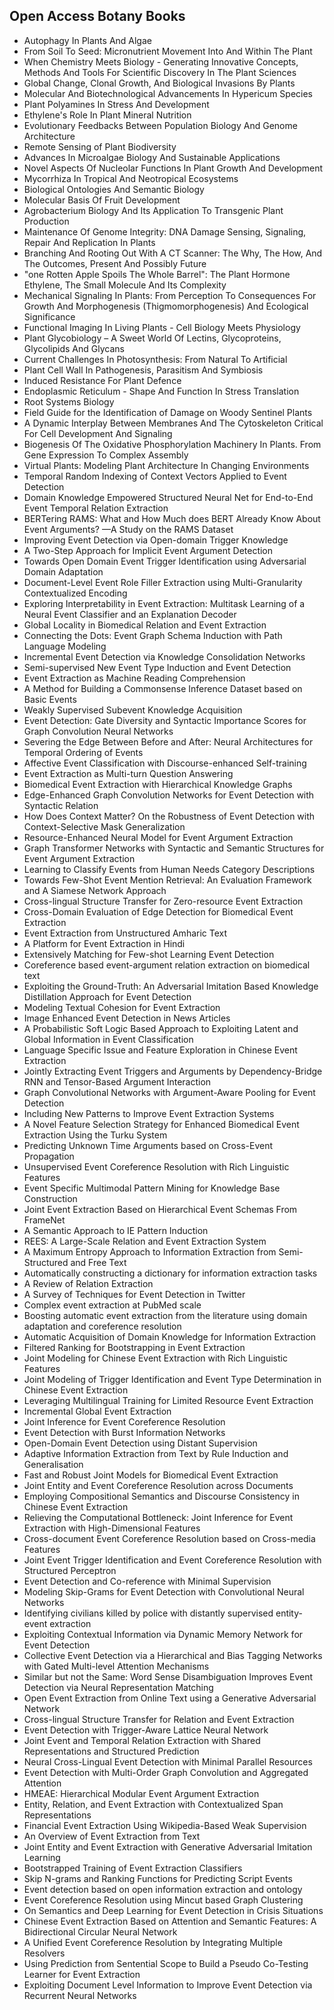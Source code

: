 <h2> Open Access Botany Books </h2>



<ul>

                             

 <li><a target="_blank" href="https://github.com/manjunath5496/Open-Access-Botany-Books/blob/master/bot(1).PDF" style="text-decoration:none;">Autophagy In Plants And Algae</a></li>

 <li><a target="_blank" href="https://github.com/manjunath5496/Open-Access-Botany-Books/blob/master/bot(2).pdf" style="text-decoration:none;">From Soil To Seed: Micronutrient Movement Into And Within The Plant</a></li>

<li><a target="_blank" href="https://github.com/manjunath5496/Open-Access-Botany-Books/blob/master/bot(3).pdf" style="text-decoration:none;">When Chemistry Meets
Biology - Generating Innovative Concepts, Methods And Tools For Scientific Discovery In The Plant Sciences</a></li>
 <li><a target="_blank" href="https://github.com/manjunath5496/Open-Access-Botany-Books/blob/master/bot(4).pdf" style="text-decoration:none;">Global Change, Clonal Growth, And
Biological Invasions By Plants</a></li>                              
<li><a target="_blank" href="https://github.com/manjunath5496/Open-Access-Botany-Books/blob/master/bot(5).pdf" style="text-decoration:none;">Molecular And Biotechnological
Advancements In Hypericum Species</a></li>
<li><a target="_blank" href="https://github.com/manjunath5496/Open-Access-Botany-Books/blob/master/bot(6).pdf" style="text-decoration:none;">Plant Polyamines In Stress
And Development</a></li>
 <li><a target="_blank" href="https://github.com/manjunath5496/Open-Access-Botany-Books/blob/master/bot(7).pdf" style="text-decoration:none;">Ethylene's Role In
Plant Mineral Nutrition</a></li>

 <li><a target="_blank" href="https://github.com/manjunath5496/Open-Access-Botany-Books/blob/master/bot(8).pdf" style="text-decoration:none;"> Evolutionary Feedbacks Between
Population Biology And Genome Architecture</a></li>
   <li><a target="_blank" href="https://github.com/manjunath5496/Open-Access-Botany-Books/blob/master/bot(9).pdf" style="text-decoration:none;">Remote Sensing of Plant Biodiversity</a></li>
  
   
 <li><a target="_blank" href="https://github.com/manjunath5496/Open-Access-Botany-Books/blob/master/bot(10).pdf" style="text-decoration:none;">Advances In Microalgae
Biology And Sustainable Applications</a></li>                              
<li><a target="_blank" href="https://github.com/manjunath5496/Open-Access-Botany-Books/blob/master/bot(11).pdf" style="text-decoration:none;">Novel Aspects Of Nucleolar
Functions In Plant Growth And Development</a></li>
<li><a target="_blank" href="https://github.com/manjunath5496/Open-Access-Botany-Books/blob/master/bot(12).pdf" style="text-decoration:none;">Mycorrhiza In Tropical
And Neotropical Ecosystems</a></li>
<li><a target="_blank" href="https://github.com/manjunath5496/Open-Access-Botany-Books/blob/master/bot(13).pdf" style="text-decoration:none;">Biological Ontologies And
Semantic Biology</a></li>

<li><a target="_blank" href="https://github.com/manjunath5496/Open-Access-Botany-Books/blob/master/bot(14).pdf" style="text-decoration:none;">Molecular Basis Of Fruit
Development</a></li>
                              
<li><a target="_blank" href="https://github.com/manjunath5496/Open-Access-Botany-Books/blob/master/bot(15).pdf" style="text-decoration:none;">Agrobacterium
Biology And Its Application To Transgenic Plant Production</a></li>

<li><a target="_blank" href="https://github.com/manjunath5496/Open-Access-Botany-Books/blob/master/bot(16).pdf" style="text-decoration:none;">Maintenance Of Genome
Integrity: DNA Damage Sensing, Signaling, Repair And Replication In Plants</a></li>

  <li><a target="_blank" href="https://github.com/manjunath5496/Open-Access-Botany-Books/blob/master/bot(17).pdf" style="text-decoration:none;">Branching And Rooting Out
With A CT Scanner: The Why, The How, And The Outcomes, Present And Possibly Future</a></li>   
  
<li><a target="_blank" href="https://github.com/manjunath5496/Open-Access-Botany-Books/blob/master/bot(18).pdf" style="text-decoration:none;">"one Rotten Apple
Spoils The Whole Barrel": The Plant Hormone Ethylene, The Small Molecule And Its Complexity</a></li> 

  
<li><a target="_blank" href="https://github.com/manjunath5496/Open-Access-Botany-Books/blob/master/bot(19).pdf" style="text-decoration:none;">Mechanical Signaling In Plants:
From Perception To Consequences For Growth And Morphogenesis (Thigmomorphogenesis) And Ecological Significance</a></li> 

<li><a target="_blank" href="https://github.com/manjunath5496/Open-Access-Botany-Books/blob/master/bot(20).pdf" style="text-decoration:none;">Functional Imaging In
Living Plants - Cell Biology Meets Physiology</a></li>

<li><a target="_blank" href="https://github.com/manjunath5496/Open-Access-Botany-Books/blob/master/bot(21).pdf" style="text-decoration:none;">Plant Glycobiology – A
Sweet World Of Lectins, Glycoproteins, Glycolipids And Glycans</a></li>
<li><a target="_blank" href="https://github.com/manjunath5496/Open-Access-Botany-Books/blob/master/bot(22).pdf" style="text-decoration:none;">Current Challenges In
Photosynthesis: From Natural To Artificial</a></li> 
 <li><a target="_blank" href="https://github.com/manjunath5496/Open-Access-Botany-Books/blob/master/bot(23).pdf" style="text-decoration:none;">Plant Cell Wall In Pathogenesis, Parasitism And Symbiosis</a></li> 
 

   <li><a target="_blank" href="https://github.com/manjunath5496/Open-Access-Botany-Books/blob/master/bot(24).pdf" style="text-decoration:none;">Induced Resistance For Plant Defence</a></li>
 
   <li><a target="_blank" href="https://github.com/manjunath5496/Open-Access-Botany-Books/blob/master/bot(25).pdf" style="text-decoration:none;">Endoplasmic Reticulum -
Shape And Function In Stress Translation</a></li>                              
 <li><a target="_blank" href="https://github.com/manjunath5496/Open-Access-Botany-Books/blob/master/bot(26).pdf" style="text-decoration:none;">Root Systems Biology</a></li>
 <li><a target="_blank" href="https://github.com/manjunath5496/Open-Access-Botany-Books/blob/master/bot(27).pdf" style="text-decoration:none;">Field Guide for the Identification of Damage on Woody Sentinel Plants</a></li>
   
 
   <li><a target="_blank" href="https://github.com/manjunath5496/Open-Access-Botany-Books/blob/master/bot(28).pdf" style="text-decoration:none;">A Dynamic Interplay Between
Membranes And The Cytoskeleton Critical For Cell Development And Signaling</a></li>
 
   <li><a target="_blank" href="https://github.com/manjunath5496/Open-Access-Botany-Books/blob/master/bot(29).pdf" style="text-decoration:none;">Biogenesis Of The Oxidative
Phosphorylation Machinery In Plants. From Gene Expression To Complex Assembly </a></li>                              

  <li><a target="_blank" href="https://github.com/manjunath5496/Open-Access-Botany-Books/blob/master/bot(30).pdf" style="text-decoration:none;">Virtual Plants: Modeling
Plant Architecture In Changing Environments</a></li>
 
   <li><a target="_blank" href="https://github.com/manjunath5496/Open-Access-Botany-Books/blob/master/bot(31).pdf" style="text-decoration:none;">Temporal Random Indexing of Context Vectors Applied to Event Detection</a></li> 
    <li><a target="_blank" href="https://github.com/manjunath5496/Open-Access-Botany-Books/blob/master/bot(32).pdf" style="text-decoration:none;">Domain Knowledge Empowered Structured Neural Net for End-to-End Event Temporal Relation Extraction</a></li> 

   <li><a target="_blank" href="https://github.com/manjunath5496/Open-Access-Botany-Books/blob/master/bot(33).pdf" style="text-decoration:none;">BERTering RAMS: What and How Much does BERT Already Know About Event Arguments? —A Study on the RAMS Dataset</a></li>                              

  <li><a target="_blank" href="https://github.com/manjunath5496/Open-Access-Botany-Books/blob/master/bot(34).pdf" style="text-decoration:none;">Improving Event Detection via Open-domain Trigger Knowledge</a></li> 
 
  <li><a target="_blank" href="https://github.com/manjunath5496/Open-Access-Botany-Books/blob/master/bot(35).pdf" style="text-decoration:none;">A Two-Step Approach for Implicit Event Argument Detection</a></li> 

  <li><a target="_blank" href="https://github.com/manjunath5496/Open-Access-Botany-Books/blob/master/bot(36).pdf" style="text-decoration:none;">Towards Open Domain Event Trigger Identification using Adversarial Domain Adaptation</a></li> 
 
<li><a target="_blank" href="https://github.com/manjunath5496/Open-Access-Botany-Books/blob/master/bot(37).pdf" style="text-decoration:none;">Document-Level Event Role Filler Extraction using Multi-Granularity Contextualized Encoding</a></li>
 <li><a target="_blank" href="https://github.com/manjunath5496/Open-Access-Botany-Books/blob/master/bot(38).pdf" style="text-decoration:none;">Exploring Interpretability in Event Extraction: Multitask Learning of a Neural Event Classifier and an Explanation Decoder</a></li>
<li><a target="_blank" href="https://github.com/manjunath5496/Open-Access-Botany-Books/blob/master/bot(39).pdf" style="text-decoration:none;">Global Locality in Biomedical Relation and Event Extraction</a></li>
 <li><a target="_blank" href="https://github.com/manjunath5496/Open-Access-Botany-Books/blob/master/bot(40).pdf" style="text-decoration:none;">Connecting the Dots: Event Graph Schema Induction with Path Language Modeling</a></li>                              
<li><a target="_blank" href="https://github.com/manjunath5496/Open-Access-Botany-Books/blob/master/bot(41).pdf" style="text-decoration:none;">Incremental Event Detection via Knowledge Consolidation Networks</a></li>
<li><a target="_blank" href="https://github.com/manjunath5496/Open-Access-Botany-Books/blob/master/bot(42).pdf" style="text-decoration:none;">Semi-supervised New Event Type Induction and Event Detection</a></li>
 
  <li><a target="_blank" href="https://github.com/manjunath5496/Open-Access-Botany-Books/blob/master/bot(43).pdf" style="text-decoration:none;">Event Extraction as Machine Reading Comprehension</a></li>
 <li><a target="_blank" href="https://github.com/manjunath5496/Open-Access-Botany-Books/blob/master/bot(44).pdf" style="text-decoration:none;">A Method for Building a Commonsense Inference Dataset based on Basic Events</a></li>
   <li><a target="_blank" href="https://github.com/manjunath5496/Open-Access-Botany-Books/blob/master/bot(45).pdf" style="text-decoration:none;">Weakly Supervised Subevent Knowledge Acquisition</a></li>  
   
<li><a target="_blank" href="https://github.com/manjunath5496/Open-Access-Botany-Books/blob/master/bot(46).pdf" style="text-decoration:none;">Event Detection: Gate Diversity and Syntactic Importance Scores for Graph Convolution Neural Networks</a></li> 
                             
<li><a target="_blank" href="https://github.com/manjunath5496/Open-Access-Botany-Books/blob/master/bot(47).pdf" style="text-decoration:none;">Severing the Edge Between Before and After: Neural Architectures for Temporal Ordering of Events</a></li>
<li><a target="_blank" href="https://github.com/manjunath5496/Open-Access-Botany-Books/blob/master/bot(48).pdf" style="text-decoration:none;">Affective Event Classification with Discourse-enhanced Self-training</a></li>

<li><a target="_blank" href="https://github.com/manjunath5496/Open-Access-Botany-Books/blob/master/bot(49).pdf" style="text-decoration:none;">Event Extraction as Multi-turn Question Answering</a></li>
                              
<li><a target="_blank" href="https://github.com/manjunath5496/Open-Access-Botany-Books/blob/master/bot(50).pdf" style="text-decoration:none;">Biomedical Event Extraction with Hierarchical Knowledge Graphs</a></li>
<li><a target="_blank" href="https://github.com/manjunath5496/Open-Access-Botany-Books/blob/master/bot(51).pdf" style="text-decoration:none;">Edge-Enhanced Graph Convolution Networks for Event Detection with Syntactic Relation</a></li>
<li><a target="_blank" href="https://github.com/manjunath5496/Open-Access-Botany-Books/blob/master/bot(52).pdf" style="text-decoration:none;">How Does Context Matter? On the Robustness of Event Detection with Context-Selective Mask Generalization</a></li>

<li><a target="_blank" href="https://github.com/manjunath5496/Open-Access-Botany-Books/blob/master/bot(53).pdf" style="text-decoration:none;">Resource-Enhanced Neural Model for Event Argument Extraction</a></li>
 
<li><a target="_blank" href="https://github.com/manjunath5496/Open-Access-Botany-Books/blob/master/bot(54).pdf" style="text-decoration:none;">Graph Transformer Networks with Syntactic and Semantic Structures for Event Argument Extraction </a></li>

<li><a target="_blank" href="https://github.com/manjunath5496/Open-Access-Botany-Books/blob/master/bot(55).pdf" style="text-decoration:none;">Learning to Classify Events from Human Needs Category Descriptions</a></li>
 
  <li><a target="_blank" href="https://github.com/manjunath5496/Open-Access-Botany-Books/blob/master/bot(56).pdf" style="text-decoration:none;">Towards Few-Shot Event Mention Retrieval: An Evaluation Framework and A Siamese Network Approach </a></li>                              

  <li><a target="_blank" href="https://github.com/manjunath5496/Open-Access-Botany-Books/blob/master/bot(57).pdf" style="text-decoration:none;">Cross-lingual Structure Transfer for Zero-resource Event Extraction</a></li>
 
   <li><a target="_blank" href="https://github.com/manjunath5496/Open-Access-Botany-Books/blob/master/bot(58).pdf" style="text-decoration:none;">Cross-Domain Evaluation of Edge Detection for Biomedical Event Extraction</a></li>
    <li><a target="_blank" href="https://github.com/manjunath5496/Open-Access-Botany-Books/blob/master/bot(59).pdf" style="text-decoration:none;">Event Extraction from Unstructured Amharic Text</a></li>
 
  <li><a target="_blank" href="https://github.com/manjunath5496/Open-Access-Botany-Books/blob/master/bot(60).pdf" style="text-decoration:none;">A Platform for Event Extraction in Hindi </a></li>
 
   <li><a target="_blank" href="https://github.com/manjunath5496/Open-Access-Botany-Books/blob/master/bot(61).pdf" style="text-decoration:none;"> Extensively Matching for Few-shot Learning Event Detection</a></li>
 
   <li><a target="_blank" href="https://github.com/manjunath5496/Open-Access-Botany-Books/blob/master/bot(62).pdf" style="text-decoration:none;">Coreference based event-argument relation extraction on biomedical text</a></li>
 
   <li><a target="_blank" href="https://github.com/manjunath5496/Open-Access-Botany-Books/blob/master/bot(63).pdf" style="text-decoration:none;">Exploiting the Ground-Truth: An Adversarial Imitation Based Knowledge Distillation Approach for Event Detection</a></li>                              

  <li><a target="_blank" href="https://github.com/manjunath5496/Open-Access-Botany-Books/blob/master/bot(64).pdf" style="text-decoration:none;">Modeling Textual Cohesion for Event Extraction</a></li>
 
   <li><a target="_blank" href="https://github.com/manjunath5496/Open-Access-Botany-Books/blob/master/bot(65).pdf" style="text-decoration:none;">Image Enhanced Event Detection in News Articles </a></li> 

   <li><a target="_blank" href="https://github.com/manjunath5496/Open-Access-Botany-Books/blob/master/bot(66).pdf" style="text-decoration:none;">A Probabilistic Soft Logic Based Approach to Exploiting Latent and Global Information in Event Classification</a></li> 
 
   <li><a target="_blank" href="https://github.com/manjunath5496/Open-Access-Botany-Books/blob/master/bot(67).pdf" style="text-decoration:none;">Language Specific Issue and Feature Exploration in Chinese Event Extraction</a></li>                              

  <li><a target="_blank" href="https://github.com/manjunath5496/Open-Access-Botany-Books/blob/master/bot(68).pdf" style="text-decoration:none;">Jointly Extracting Event Triggers and Arguments by Dependency-Bridge RNN and Tensor-Based Argument Interaction</a></li> 
 
  
   <li><a target="_blank" href="https://github.com/manjunath5496/Open-Access-Botany-Books/blob/master/bot(69).pdf" style="text-decoration:none;">Graph Convolutional Networks with
Argument-Aware Pooling for Event Detection</a></li>                              

  <li><a target="_blank" href="https://github.com/manjunath5496/Open-Access-Botany-Books/blob/master/bot(70).pdf" style="text-decoration:none;">Including New Patterns to Improve Event Extraction Systems</a></li> 
  
 
 <li><a target="_blank" href="https://github.com/manjunath5496/Open-Access-Botany-Books/blob/master/bot(71).pdf" style="text-decoration:none;">A Novel Feature Selection Strategy for Enhanced Biomedical Event Extraction Using the Turku System</a></li>
 
 <li><a target="_blank" href="https://github.com/manjunath5496/Open-Access-Botany-Books/blob/master/bot(72).pdf" style="text-decoration:none;">Predicting Unknown Time Arguments
based on Cross-Event Propagation</a></li> 
 
 
 <li><a target="_blank" href="https://github.com/manjunath5496/Open-Access-Botany-Books/blob/master/bot(73).pdf" style="text-decoration:none;">Unsupervised Event Coreference Resolution with Rich Linguistic Features</a></li>
  <li><a target="_blank" href="https://github.com/manjunath5496/Open-Access-Botany-Books/blob/master/bot(74).pdf" style="text-decoration:none;">Event Specific Multimodal Pattern Mining for Knowledge Base Construction</a></li>
    <li><a target="_blank" href="https://github.com/manjunath5496/Open-Access-Botany-Books/blob/master/bot(75).pdf" style="text-decoration:none;">Joint Event Extraction Based on Hierarchical Event Schemas From FrameNet</a></li>                        
<li><a target="_blank" href="https://github.com/manjunath5496/Open-Access-Botany-Books/blob/master/bot(76).pdf" style="text-decoration:none;">A Semantic Approach to IE Pattern Induction</a></li>

 <li><a target="_blank" href="https://github.com/manjunath5496/Open-Access-Botany-Books/blob/master/bot(77).pdf" style="text-decoration:none;">REES: A Large-Scale Relation and Event Extraction System</a></li> 
 
 
 <li><a target="_blank" href="https://github.com/manjunath5496/Open-Access-Botany-Books/blob/master/bot(78).pdf" style="text-decoration:none;">A Maximum Entropy Approach to
Information Extraction from Semi-Structured and Free Text</a></li>
  <li><a target="_blank" href="https://github.com/manjunath5496/Open-Access-Botany-Books/blob/master/bot(79).pdf" style="text-decoration:none;">Automatically constructing a dictionary for information extraction tasks</a></li>


 <li><a target="_blank" href="https://github.com/manjunath5496/Open-Access-Botany-Books/blob/master/bot(80).pdf" style="text-decoration:none;">A Review of Relation Extraction</a></li> 
 
 
 <li><a target="_blank" href="https://github.com/manjunath5496/Open-Access-Botany-Books/blob/master/bot(81).pdf" style="text-decoration:none;">A Survey of Techniques for Event Detection in Twitter</a></li>
  <li><a target="_blank" href="https://github.com/manjunath5496/Open-Access-Botany-Books/blob/master/bot(82).pdf" style="text-decoration:none;">Complex event extraction at PubMed scale</a></li>

 <li><a target="_blank" href="https://github.com/manjunath5496/Open-Access-Botany-Books/blob/master/bot(83).pdf" style="text-decoration:none;">Boosting automatic event extraction from the literature using domain adaptation and coreference resolution</a></li>
  <li><a target="_blank" href="https://github.com/manjunath5496/Open-Access-Botany-Books/blob/master/bot(84).pdf" style="text-decoration:none;">Automatic Acquisition of Domain Knowledge for Information Extraction</a></li>

 <li><a target="_blank" href="https://github.com/manjunath5496/Open-Access-Botany-Books/blob/master/bot(85).pdf" style="text-decoration:none;">Filtered Ranking for Bootstrapping in Event Extraction</a></li>
  <li><a target="_blank" href="https://github.com/manjunath5496/Open-Access-Botany-Books/blob/master/bot(86).pdf" style="text-decoration:none;">Joint Modeling for Chinese Event Extraction with Rich Linguistic Features</a></li>

 <li><a target="_blank" href="https://github.com/manjunath5496/Open-Access-Botany-Books/blob/master/bot(87).pdf" style="text-decoration:none;">Joint Modeling of Trigger Identification and Event Type Determination in Chinese Event Extraction</a></li>
  <li><a target="_blank" href="https://github.com/manjunath5496/Open-Access-Botany-Books/blob/master/bot(88).pdf" style="text-decoration:none;">Leveraging Multilingual Training for Limited Resource Event Extraction</a></li>
  <li><a target="_blank" href="https://github.com/manjunath5496/Open-Access-Botany-Books/blob/master/bot(89).pdf" style="text-decoration:none;">Incremental Global Event Extraction</a></li>
  
  
  <li><a target="_blank" href="https://github.com/manjunath5496/Open-Access-Botany-Books/blob/master/bot(90).pdf" style="text-decoration:none;"> Joint Inference for Event Coreference Resolution</a></li>
  <li><a target="_blank" href="https://github.com/manjunath5496/Open-Access-Botany-Books/blob/master/bot(91).pdf" style="text-decoration:none;">Event Detection with Burst Information Networks</a></li>

 <li><a target="_blank" href="https://github.com/manjunath5496/Open-Access-Botany-Books/blob/master/bot(92).pdf" style="text-decoration:none;">Open-Domain Event Detection using Distant Supervision</a></li>
  <li><a target="_blank" href="https://github.com/manjunath5496/Open-Access-Botany-Books/blob/master/bot(93).pdf" style="text-decoration:none;">Adaptive Information Extraction from Text by Rule Induction and Generalisation</a></li>
  <li><a target="_blank" href="https://github.com/manjunath5496/Open-Access-Botany-Books/blob/master/bot(94).pdf" style="text-decoration:none;">Fast and Robust Joint Models for Biomedical Event Extraction</a></li> 
  
   <li><a target="_blank" href="https://github.com/manjunath5496/Open-Access-Botany-Books/blob/master/bot(95).pdf" style="text-decoration:none;">Joint Entity and Event Coreference Resolution across Documents</a></li>  
  
<li><a target="_blank" href="https://github.com/manjunath5496/Open-Access-Botany-Books/blob/master/bot(96).pdf" style="text-decoration:none;">Employing Compositional Semantics and Discourse Consistency in Chinese Event Extraction</a></li> 
  
  
<li><a target="_blank" href="https://github.com/manjunath5496/Open-Access-Botany-Books/blob/master/bot(97).pdf" style="text-decoration:none;">Relieving the Computational Bottleneck: Joint Inference for Event Extraction with High-Dimensional Features</a></li>


 <li><a target="_blank" href="https://github.com/manjunath5496/Open-Access-Botany-Books/blob/master/bot(98).pdf" style="text-decoration:none;">Cross-document Event Coreference Resolution based on Cross-media Features</a></li> 
  
   <li><a target="_blank" href="https://github.com/manjunath5496/Open-Access-Botany-Books/blob/master/bot(99).pdf" style="text-decoration:none;">Joint Event Trigger Identification and Event Coreference Resolution with Structured Perceptron</a></li>  
  
<li><a target="_blank" href="https://github.com/manjunath5496/Open-Access-Botany-Books/blob/master/bot(100).pdf" style="text-decoration:none;">Event Detection and Co-reference with Minimal Supervision</a></li>  
  
 <li><a target="_blank" href="https://github.com/manjunath5496/Open-Access-Botany-Books/blob/master/bot(101).pdf" style="text-decoration:none;">Modeling Skip-Grams for Event Detection with Convolutional Neural Networks</a></li> 
  
   <li><a target="_blank" href="https://github.com/manjunath5496/Open-Access-Botany-Books/blob/master/bot(102).pdf" style="text-decoration:none;">Identifying civilians killed by police with distantly supervised entity-event extraction</a></li> 
  
   
 <li><a target="_blank" href="https://github.com/manjunath5496/Open-Access-Botany-Books/blob/master/bot(103).pdf" style="text-decoration:none;">Exploiting Contextual Information via Dynamic Memory Network for Event Detection</a></li> 
  
   <li><a target="_blank" href="https://github.com/manjunath5496/Open-Access-Botany-Books/blob/master/bot(104).pdf" style="text-decoration:none;">Collective Event Detection via a Hierarchical and Bias Tagging Networks with Gated Multi-level Attention Mechanisms</a></li>  
   
 <li><a target="_blank" href="https://github.com/manjunath5496/Open-Access-Botany-Books/blob/master/bot(105).pdf" style="text-decoration:none;">Similar but not the Same: Word Sense Disambiguation Improves Event Detection via Neural Representation Matching</a></li> 
 
<li><a target="_blank" href="https://github.com/manjunath5496/Open-Access-Botany-Books/blob/master/bot(106).pdf" style="text-decoration:none;">Open Event Extraction from Online Text using a Generative Adversarial Network</a></li> 
  
   <li><a target="_blank" href="https://github.com/manjunath5496/Open-Access-Botany-Books/blob/master/bot(107).pdf" style="text-decoration:none;">Cross-lingual Structure Transfer for Relation and Event Extraction</a></li> 
  
   
 <li><a target="_blank" href="https://github.com/manjunath5496/Open-Access-Botany-Books/blob/master/bot(108).pdf" style="text-decoration:none;">Event Detection with Trigger-Aware Lattice Neural Network</a></li> 
  
   <li><a target="_blank" href="https://github.com/manjunath5496/Open-Access-Botany-Books/blob/master/bot(109).pdf" style="text-decoration:none;">Joint Event and Temporal Relation Extraction with Shared Representations and Structured Prediction</a></li>  
   
 <li><a target="_blank" href="https://github.com/manjunath5496/Open-Access-Botany-Books/blob/master/bot(110).pdf" style="text-decoration:none;">Neural Cross-Lingual Event Detection with Minimal Parallel Resources </a></li>  
   
<li><a target="_blank" href="https://github.com/manjunath5496/Open-Access-Botany-Books/blob/master/bot(111).pdf" style="text-decoration:none;">Event Detection with Multi-Order Graph Convolution and Aggregated Attention</a></li> 
  
   
 <li><a target="_blank" href="https://github.com/manjunath5496/Open-Access-Botany-Books/blob/master/bot(112).pdf" style="text-decoration:none;">HMEAE: Hierarchical Modular Event Argument Extraction</a></li> 
  
   <li><a target="_blank" href="https://github.com/manjunath5496/Open-Access-Botany-Books/blob/master/bot(113).pdf" style="text-decoration:none;">Entity, Relation, and Event Extraction with Contextualized Span Representations</a></li>  
   
<li><a target="_blank" href="https://github.com/manjunath5496/Open-Access-Botany-Books/blob/master/bot(114).pdf" style="text-decoration:none;">Financial Event Extraction Using Wikipedia-Based Weak Supervision</a></li>
 <li><a target="_blank" href="https://github.com/manjunath5496/Open-Access-Botany-Books/blob/master/bot(115).pdf" style="text-decoration:none;">An Overview of Event Extraction from Text</a></li>  
   
 <li><a target="_blank" href="https://github.com/manjunath5496/Open-Access-Botany-Books/blob/master/bot(116).pdf" style="text-decoration:none;">Joint Entity and Event Extraction with Generative Adversarial Imitation Learning</a></li>   
   
   <li><a target="_blank" href="https://github.com/manjunath5496/Open-Access-Botany-Books/blob/master/bot(117).pdf" style="text-decoration:none;">Bootstrapped Training of Event Extraction Classifiers</a></li>  
   
 <li><a target="_blank" href="https://github.com/manjunath5496/Open-Access-Botany-Books/blob/master/bot(118).pdf" style="text-decoration:none;">Skip N-grams and Ranking Functions for Predicting Script Events</a></li>  
   
  <li><a target="_blank" href="https://github.com/manjunath5496/Open-Access-Botany-Books/blob/master/bot(119).pdf" style="text-decoration:none;">Event detection based on open information extraction and ontology</a></li> 
  
   <li><a target="_blank" href="https://github.com/manjunath5496/Open-Access-Botany-Books/blob/master/bot(120).pdf" style="text-decoration:none;">Event Coreference Resolution using Mincut based Graph Clustering</a></li>  
   
 <li><a target="_blank" href="https://github.com/manjunath5496/Open-Access-Botany-Books/blob/master/bot(121).pdf" style="text-decoration:none;">On Semantics and Deep Learning for Event Detection in Crisis Situations</a></li>   
   
   <li><a target="_blank" href="https://github.com/manjunath5496/Open-Access-Botany-Books/blob/master/bot(122).pdf" style="text-decoration:none;">Chinese Event Extraction Based on Attention and Semantic Features: A Bidirectional Circular Neural Network</a></li>  
     
<li><a target="_blank" href="https://github.com/manjunath5496/Open-Access-Botany-Books/blob/master/bot(123).pdf" style="text-decoration:none;">A Unified Event Coreference Resolution by Integrating Multiple Resolvers</a></li>  
   
 <li><a target="_blank" href="https://github.com/manjunath5496/Open-Access-Botany-Books/blob/master/bot(124).pdf" style="text-decoration:none;">Using Prediction from Sentential Scope to Build a Pseudo Co-Testing Learner for Event Extraction</a></li>   
   
   <li><a target="_blank" href="https://github.com/manjunath5496/Open-Access-Botany-Books/blob/master/bot(125).pdf" style="text-decoration:none;">Exploiting Document Level Information to Improve Event Detection via Recurrent Neural Networks</a></li>   
  </ul>
